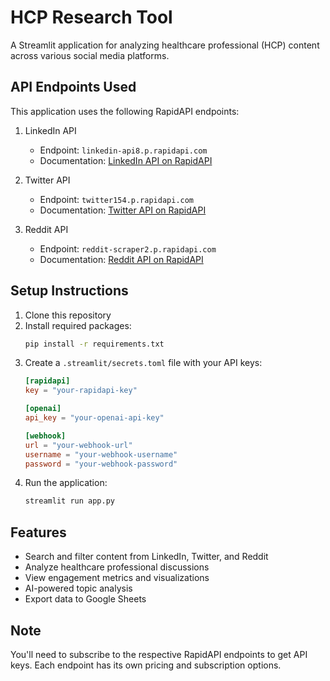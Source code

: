# HCP Research Tool

A Streamlit application for analyzing healthcare professional (HCP) content across various social media platforms.

## API Endpoints Used

This application uses the following RapidAPI endpoints:

1. LinkedIn API
   - Endpoint: `linkedin-api8.p.rapidapi.com`
   - Documentation: [LinkedIn API on RapidAPI](https://rapidapi.com/rockapis-rockapis-default/api/linkedin-api8)

2. Twitter API
   - Endpoint: `twitter154.p.rapidapi.com`
   - Documentation: [Twitter API on RapidAPI](https://rapidapi.com/omarmhaimdat/api/twitter154)

3. Reddit API
   - Endpoint: `reddit-scraper2.p.rapidapi.com`
   - Documentation: [Reddit API on RapidAPI](https://rapidapi.com/fkal094tiokg09w3vi095i/api/reddit-scraper2)

## Setup Instructions

1. Clone this repository
2. Install required packages:
   ```bash
   pip install -r requirements.txt
   ```
3. Create a `.streamlit/secrets.toml` file with your API keys:
   ```toml
   [rapidapi]
   key = "your-rapidapi-key"

   [openai]
   api_key = "your-openai-api-key"

   [webhook]
   url = "your-webhook-url"
   username = "your-webhook-username"
   password = "your-webhook-password"
   ```
4. Run the application:
   ```bash
   streamlit run app.py
   ```

## Features

- Search and filter content from LinkedIn, Twitter, and Reddit
- Analyze healthcare professional discussions
- View engagement metrics and visualizations
- AI-powered topic analysis
- Export data to Google Sheets

## Note

You'll need to subscribe to the respective RapidAPI endpoints to get API keys. Each endpoint has its own pricing and subscription options. 